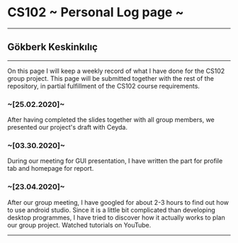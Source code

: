 # CS102 ~ Personal Log page ~
****
## Gökberk Keskinkılıç 
****

On this page I will keep a weekly record of what I have done for the CS102 group project. This page will be submitted together with the rest of the repository, in partial fulfillment of the CS102 course requirements.


### ~[25.02.2020]~ 
After having completed the slides together with all group members, we presented our project's draft with Ceyda.

### ~[03.30.2020]~
During our meeting for GUI presentation, I have written the part for profile tab and homepage for report.

### ~[23.04.2020]~ 
After our group meeting, I have googled for about 2-3 hours to find out how to use android studio. Since it is a little bit complicated than developing desktop programmes, I have tried to discover how it actually works to plan our group project. Watched tutorials on YouTube. 

***
